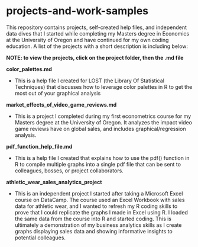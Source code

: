 # projects-and-work-samples

This repository contains projects, self-created help files, and independent data dives that I started while completing my Masters degree in Economics at the University of Oregon and have continued for my own coding education. A list of the projects with a short description is including below:

**NOTE: to view the projects, click on the project folder, then the .md file**

**color_palettes.md**
- This is a help file I created for LOST (the Library Of Statistical Techniques) that discusses how to leverage color palettes in R to get the most out of your graphical analysis

**market_effects_of_video_game_reviews.md**
- This is a project I completed during my first econometrics course for my Masters degree at the University of Oregon. It analyzes the impact video game reviews have on global sales, and includes graphical/regression analysis.

**pdf_function_help_file.md**
- This is a help file I created that explains how to use the pdf() function in R to compile multiple graphs into a single pdf file that can be sent to colleagues, bosses, or project collaborators.

**athletic_wear_sales_analytics_project**
- This is an independent project I started after taking a Microsoft Excel course on DataCamp. The course used an Excel Workbook with sales data for athletic wear, and I wanted to refresh my R coding skills to prove that I could replicate the graphs I made in Excel using R. I loaded the same data from the course into R and started coding. This is ultimately a demonstration of my business analytics skills as I create graphs displaying sales data and showing informative insights to potential colleagues.
